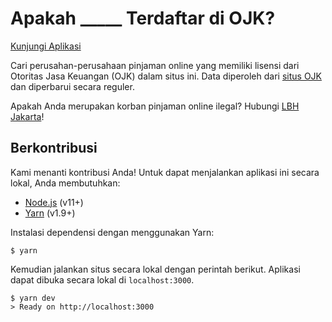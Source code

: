 # Apakah _____ Terdaftar di OJK?

[Kunjungi Aplikasi](https://apakah-terdaftar-di-ojk.netlify.com/)

Cari perusahan-perusahaan pinjaman online yang memiliki lisensi dari Otoritas Jasa Keuangan (OJK) dalam situs ini. Data diperoleh dari [situs OJK](https://www.ojk.go.id/id/kanal/iknb/data-dan-statistik/direktori/fintech/Default.aspx) dan diperbarui secara reguler.

Apakah Anda merupakan korban pinjaman online ilegal? Hubungi [LBH Jakarta](https://www.bantuanhukum.or.id/web/formulir-pengaduan-pos-korban-pinjaman-online-pinjol/)!

## Berkontribusi

Kami menanti kontribusi Anda! Untuk dapat menjalankan aplikasi ini secara lokal, Anda membutuhkan:

* [Node.js](https://nodejs.org/en/) (v11+)
* [Yarn](https://yarnpkg.com/lang/en/) (v1.9+)

Instalasi dependensi dengan menggunakan Yarn:

```sh-session
$ yarn
```

Kemudian jalankan situs secara lokal dengan perintah berikut. Aplikasi dapat dibuka secara lokal di `localhost:3000`.

```sh-session
$ yarn dev
> Ready on http://localhost:3000
```